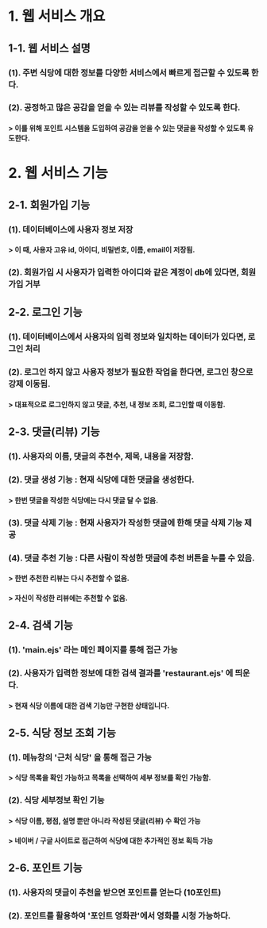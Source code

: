# 1. 웹 서비스 개요

## 1-1. 웹 서비스 설명

### (1). 주변 식당에 대한 정보를 다양한 서비스에서 빠르게 접근할 수 있도록 한다.

### (2). 공정하고 많은 공감을 얻을 수 있는 리뷰를 작성할 수 있도록 한다.

#### > 이를 위해 포인트 시스템을 도입하여 공감을 얻을 수 있는 댓글을 작성할 수 있도록 유도한다.

###

###

# 2. 웹 서비스 기능

## 2-1. 회원가입 기능

### (1). 데이터베이스에 사용자 정보 저장

#### > 이 때, 사용자 고유 id, 아이디, 비밀번호, 이름, email이 저장됨.

### (2). 회원가입 시 사용자가 입력한 아이디와 같은 계정이 db에 있다면, 회원가입 거부

## 2-2. 로그인 기능

### (1). 데이터베이스에서 사용자의 입력 정보와 일치하는 데이터가 있다면, 로그인 처리

### (2). 로그인 하지 않고 사용자 정보가 필요한 작업을 한다면, 로그인 창으로 강제 이동됨.

#### > 대표적으로 로그인하지 않고 댓글, 추천, 내 정보 조회, 로그인할 때 이동함.

## 2-3. 댓글(리뷰) 기능

### (1). 사용자의 이름, 댓글의 추천수, 제목, 내용을 저장함.

### (2). 댓글 생성 기능 : 현재 식당에 대한 댓글을 생성한다.

#### > 한번 댓글을 작성한 식당에는 다시 댓글 달 수 없음.

### (3). 댓글 삭제 기능 : 현재 사용자가 작성한 댓글에 한해 댓글 삭제 기능 제공

### (4). 댓글 추천 기능 : 다른 사람이 작성한 댓글에 추천 버튼을 누를 수 있음.

#### > 한번 추천한 리뷰는 다시 추천할 수 없음.

#### > 자신이 작성한 리뷰에는 추천할 수 없음.

## 2-4. 검색 기능

### (1). 'main.ejs' 라는 메인 페이지를 통해 접근 가능

### (2). 사용자가 입력한 정보에 대한 검색 결과를 'restaurant.ejs' 에 띄운다.

#### > 현재 식당 이름에 대한 검색 기능만 구현한 상태입니다.

## 2-5. 식당 정보 조회 기능

### (1). 메뉴창의 '근처 식당' 을 통해 접근 가능

#### > 식당 목록을 확인 가능하고 목록을 선택하여 세부 정보를 확인 가능함.

### (2). 식당 세부정보 확인 기능

#### > 식당 이름, 평점, 설명 뿐만 아니라 작성된 댓글(리뷰) 수 확인 가능

#### > 네이버 / 구글 사이트로 접근하여 식당에 대한 추가적인 정보 획득 가능

## 2-6. 포인트 기능

### (1). 사용자의 댓글이 추천을 받으면 포인트를 얻는다 (10포인트)

### (2). 포인트를 활용하여 '포인트 영화관'에서 영화를 시청 가능하다.
